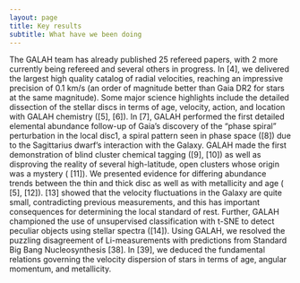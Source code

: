 ```yaml
---
layout: page
title: Key results
subtitle: What have we been doing
---
```


The GALAH team has already published 25 refereed papers, with 2 more currently being refereed and several others in progress. In [4], we delivered the largest high quality catalog of radial velocities, reaching an impressive precision of 0.1 km/s (an order of magnitude better than Gaia DR2 for stars at the same magnitude). Some major science highlights include the detailed dissection of the stellar discs in terms of age, velocity, action, and location with GALAH chemistry ([5], [6]). In [7], GALAH performed the first detailed elemental abundance follow-up of Gaia’s discovery of the “phase spiral” perturbation in the local disc1, a spiral pattern seen in phase space ([8]) due to the Sagittarius dwarf’s interaction with the Galaxy. GALAH made the first demonstration of blind cluster chemical tagging ([9], [10]) as well as disproving the reality of several high-latitude, open clusters whose origin was a mystery ( [11]). We presented evidence for differing abundance trends between the thin and thick disc as well as with metallicity and age ( [5], [12]). [13] showed that the velocity fluctuations in the Galaxy are quite small, contradicting previous measurements, and this has important consequences for determining the local standard of rest. Further, GALAH championed the use of unsupervised classification with t-SNE to detect peculiar objects using stellar spectra ([14]). Using GALAH, we resolved the puzzling disagreement of Li-measurements with predictions from Standard Big Bang Nucleosynthesis [38]. In [39], we deduced the fundamental relations governing the velocity dispersion of stars in terms of age, angular momentum, and metallicity.
